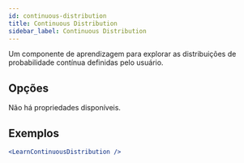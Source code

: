 ```yaml
---
id: continuous-distribution
title: Continuous Distribution
sidebar_label: Continuous Distribution
---
```


Um componente de aprendizagem para explorar as distribuições de probabilidade contínua definidas pelo usuário.

## Opções

Não há propriedades disponíveis.

## Exemplos

```jsx live
<LearnContinuousDistribution />
```

